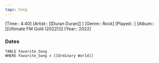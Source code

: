 ```yaml
---
tags: Song  
---
```

[Time:: 4:40]
[Artist:: [[Duran Duran]] ]
[Genre:: Rock]
[Played:: ]
[Album:: [[Ultimate FM Gold (2022)]]]
[Year:: 2022]
### Dates
````dataview
TABLE Favorite_Song
WHERE Favorite_Song = [[Ordinary World]]
````